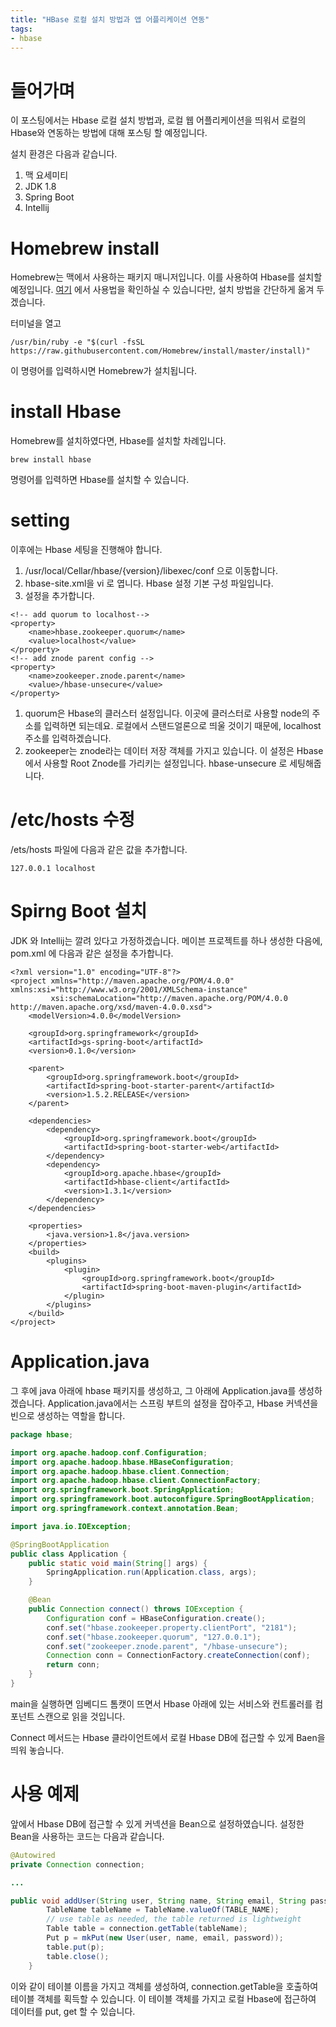 ```yaml
---
title: "HBase 로컬 설치 방법과 앱 어플리케이션 연동"
tags:
- hbase
---
```


# 들어가며
이 포스팅에서는 Hbase 로컬 설치 방법과, 로컬 웹 어플리케이션을 띄워서 로컬의 Hbase와 연동하는 방법에 대해 포스팅 할 예정입니다.

설치 환경은 다음과 같습니다.

1. 맥 요세미티
2. JDK 1.8
3. Spring Boot
4. Intellij

# Homebrew install
Homebrew는 맥에서 사용하는 패키지 매니저입니다. 이를 사용하여 Hbase를 설치할 예정입니다.
[여기](https://brew.sh/index_ko.html) 에서 사용법을 확인하실 수 있습니다만, 설치 방법을 간단하게 옮겨 두겠습니다.

터미널을 열고

~~~
/usr/bin/ruby -e "$(curl -fsSL https://raw.githubusercontent.com/Homebrew/install/master/install)"
~~~

이 명령어를 입력하시면 Homebrew가 설치됩니다.

# install Hbase
Homebrew를 설치하였다면, Hbase를 설치할 차례입니다.

~~~
brew install hbase
~~~

명령어를 입력하면 Hbase를 설치할 수 있습니다.

# setting
이후에는 Hbase 세팅을 진행해야 합니다.

1. /usr/local/Cellar/hbase/{version}/libexec/conf 으로 이동합니다.
2. hbase-site.xml을 vi 로 엽니다. Hbase 설정 기본 구성 파일입니다.
3. 설정을 추가합니다.

~~~
<!-- add quorum to localhost-->
<property>
	<name>hbase.zookeeper.quorum</name>
	<value>localhost</value>
</property>
<!-- add znode parent config -->
<property>
	<name>zookeeper.znode.parent</name>
	<value>/hbase-unsecure</value>
</property>
~~~

1. quorum은 Hbase의 클러스터 설정입니다. 이곳에 클러스터로 사용할 node의 주소를 입력하면 되는데요. 로컬에서 스탠드얼론으로 띄울 것이기 때문에, localhost 주소를 입력하겠습니다.
2. zookeeper는 znode라는 데이터 저장 객체를 가지고 있습니다. 이 설정은 Hbase에서 사용할 Root Znode를 가리키는 설정입니다. hbase-unsecure 로 세팅해줍니다.

# /etc/hosts 수정
/ets/hosts 파일에 다음과 같은 값을 추가합니다.

~~~
127.0.0.1 localhost
~~~

# Spirng Boot 설치
JDK 와 Intellij는 깔려 있다고 가정하겠습니다. 메이븐 프로젝트를 하나 생성한 다음에, pom.xml 에 다음과 같은 설정을 추가합니다.

~~~
<?xml version="1.0" encoding="UTF-8"?>
<project xmlns="http://maven.apache.org/POM/4.0.0" xmlns:xsi="http://www.w3.org/2001/XMLSchema-instance"
         xsi:schemaLocation="http://maven.apache.org/POM/4.0.0 http://maven.apache.org/xsd/maven-4.0.0.xsd">
    <modelVersion>4.0.0</modelVersion>

    <groupId>org.springframework</groupId>
    <artifactId>gs-spring-boot</artifactId>
    <version>0.1.0</version>

    <parent>
        <groupId>org.springframework.boot</groupId>
        <artifactId>spring-boot-starter-parent</artifactId>
        <version>1.5.2.RELEASE</version>
    </parent>

    <dependencies>
        <dependency>
            <groupId>org.springframework.boot</groupId>
            <artifactId>spring-boot-starter-web</artifactId>
        </dependency>
        <dependency>
            <groupId>org.apache.hbase</groupId>
            <artifactId>hbase-client</artifactId>
            <version>1.3.1</version>
        </dependency>
    </dependencies>

    <properties>
        <java.version>1.8</java.version>
    </properties>
    <build>
        <plugins>
            <plugin>
                <groupId>org.springframework.boot</groupId>
                <artifactId>spring-boot-maven-plugin</artifactId>
            </plugin>
        </plugins>
    </build>
</project>
~~~

# Application.java
그 후에 java 아래에 hbase 패키지를 생성하고, 그 아래에 Application.java를 생성하겠습니다. Application.java에서는 스프링 부트의 설정을 잡아주고, Hbase 커넥션을 빈으로 생성하는 역할을 합니다.

~~~java
package hbase;

import org.apache.hadoop.conf.Configuration;
import org.apache.hadoop.hbase.HBaseConfiguration;
import org.apache.hadoop.hbase.client.Connection;
import org.apache.hadoop.hbase.client.ConnectionFactory;
import org.springframework.boot.SpringApplication;
import org.springframework.boot.autoconfigure.SpringBootApplication;
import org.springframework.context.annotation.Bean;

import java.io.IOException;

@SpringBootApplication
public class Application {
	public static void main(String[] args) {
		SpringApplication.run(Application.class, args);
	}

	@Bean
	public Connection connect() throws IOException {
		Configuration conf = HBaseConfiguration.create();
		conf.set("hbase.zookeeper.property.clientPort", "2181");
		conf.set("hbase.zookeeper.quorum", "127.0.0.1");
		conf.set("zookeeper.znode.parent", "/hbase-unsecure");
		Connection conn = ConnectionFactory.createConnection(conf);
		return conn;
	}
}
~~~

main을 실행하면 임베디드 톰캣이 뜨면서 Hbase 아래에 있는 서비스와 컨트롤러를 컴포넌트 스캔으로 읽을 것입니다.

Connect 메서드는 Hbase 클라이언트에서 로컬 Hbase DB에 접근할 수 있게 Baen을 띄워 놓습니다.

# 사용 예제
앞에서 Hbase DB에 접근할 수 있게 커넥션을 Bean으로 설정하였습니다. 설정한 Bean을 사용하는 코드는 다음과 같습니다.

~~~java
@Autowired
private Connection connection;

...

public void addUser(String user, String name, String email, String password) throws IOException {
		TableName tableName = TableName.valueOf(TABLE_NAME);
		// use table as needed, the table returned is lightweight
		Table table = connection.getTable(tableName);
		Put p = mkPut(new User(user, name, email, password));
		table.put(p);
		table.close();
	}
~~~

이와 같이 테이블 이름을 가지고 객체를 생성하여, connection.getTable을 호출하여 테이블 객체를 획득할 수 있습니다. 이 테이블 객체를 가지고 로컬 Hbase에 접근하여 데이터를 put, get 할 수 있습니다.


